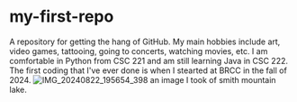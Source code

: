# my-first-repo
A repository for getting the hang of GitHub. 
My main hobbies include art, video games, tattooing, going to concerts, watching movies, etc.
I am comfortable in Python from CSC 221 and am still learning Java in CSC 222. The first coding that I've ever done is when I stearted at BRCC in the fall of 2024. 
![IMG_20240822_195654_398](https://github.com/user-attachments/assets/cb45515e-2104-41ca-bc4a-e8dedfa45292)
an image I took of smith mountain lake. 
